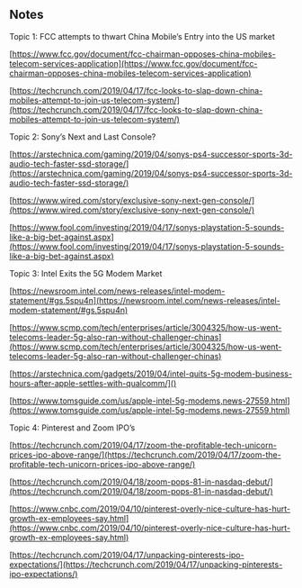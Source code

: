 ## Notes

Topic 1: FCC attempts to thwart China Mobile’s Entry into the US market

[https://www.fcc.gov/document/fcc-chairman-opposes-china-mobiles-telecom-services-application](https://www.fcc.gov/document/fcc-chairman-opposes-china-mobiles-telecom-services-application)

[https://techcrunch.com/2019/04/17/fcc-looks-to-slap-down-china-mobiles-attempt-to-join-us-telecom-system/](https://techcrunch.com/2019/04/17/fcc-looks-to-slap-down-china-mobiles-attempt-to-join-us-telecom-system/)

Topic 2: Sony’s Next and Last Console? 

[https://arstechnica.com/gaming/2019/04/sonys-ps4-successor-sports-3d-audio-tech-faster-ssd-storage/](https://arstechnica.com/gaming/2019/04/sonys-ps4-successor-sports-3d-audio-tech-faster-ssd-storage/)

[https://www.wired.com/story/exclusive-sony-next-gen-console/](https://www.wired.com/story/exclusive-sony-next-gen-console/)

[https://www.fool.com/investing/2019/04/17/sonys-playstation-5-sounds-like-a-big-bet-against.aspx](https://www.fool.com/investing/2019/04/17/sonys-playstation-5-sounds-like-a-big-bet-against.aspx)

Topic 3: Intel Exits the 5G Modem Market

[https://newsroom.intel.com/news-releases/intel-modem-statement/#gs.5spu4n](https://newsroom.intel.com/news-releases/intel-modem-statement/#gs.5spu4n)

[https://www.scmp.com/tech/enterprises/article/3004325/how-us-went-telecoms-leader-5g-also-ran-without-challenger-chinas](https://www.scmp.com/tech/enterprises/article/3004325/how-us-went-telecoms-leader-5g-also-ran-without-challenger-chinas)

[https://arstechnica.com/gadgets/2019/04/intel-quits-5g-modem-business-hours-after-apple-settles-with-qualcomm/]()

[https://www.tomsguide.com/us/apple-intel-5g-modems,news-27559.html](https://www.tomsguide.com/us/apple-intel-5g-modems,news-27559.html)

Topic 4: Pinterest and Zoom IPO’s

[https://techcrunch.com/2019/04/17/zoom-the-profitable-tech-unicorn-prices-ipo-above-range/](https://techcrunch.com/2019/04/17/zoom-the-profitable-tech-unicorn-prices-ipo-above-range/)

[https://techcrunch.com/2019/04/18/zoom-pops-81-in-nasdaq-debut/](https://techcrunch.com/2019/04/18/zoom-pops-81-in-nasdaq-debut/)

[https://www.cnbc.com/2019/04/10/pinterest-overly-nice-culture-has-hurt-growth-ex-employees-say.html](https://www.cnbc.com/2019/04/10/pinterest-overly-nice-culture-has-hurt-growth-ex-employees-say.html)

[https://techcrunch.com/2019/04/17/unpacking-pinterests-ipo-expectations/](https://techcrunch.com/2019/04/17/unpacking-pinterests-ipo-expectations/)
